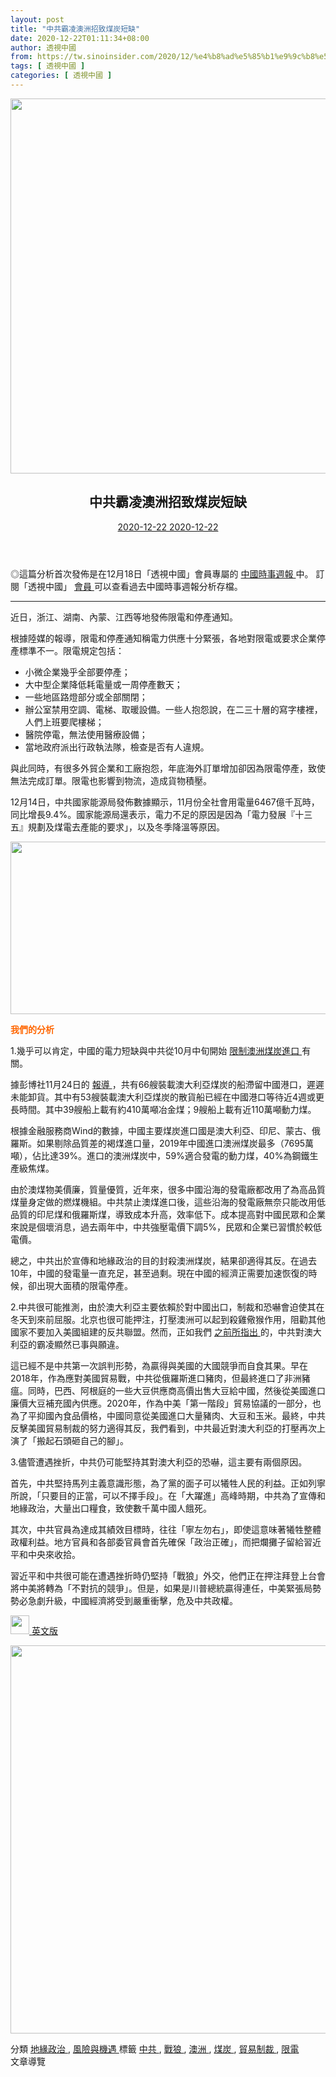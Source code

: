 ```yaml
---
layout: post
title: "中共霸凌澳洲招致煤炭短缺"
date: 2020-12-22T01:11:34+08:00
author: 透視中國
from: https://tw.sinoinsider.com/2020/12/%e4%b8%ad%e5%85%b1%e9%9c%b8%e5%87%8c%e6%be%b3%e6%b4%b2%e6%8b%9b%e8%87%b4%e7%85%a4%e7%82%ad%e7%9f%ad%e7%bc%ba/
tags: [ 透視中國 ]
categories: [ 透視中國 ]
---
```


<article class="post-9932 post type-post status-publish format-standard has-post-thumbnail hentry category-geopolitics category-risk-vs-opp tag-43 tag-308 tag-306 tag-311 tag-309 tag-310" id="post-9932" itemscope="" itemtype="https://schema.org/CreativeWork">
 <div class="inside-article">
  <div class="featured-image page-header-image-single">
   <img alt="" class="attachment-full size-full" height="600" itemprop="image" sizes="(max-width: 900px) 100vw, 900px" src="https://tw.sinoinsider.com/wp-content/uploads/sites/2/2020/12/CCP’S-BULLYING-OF-AUSTRALIA-SUFFERS-COAL-SETBACK_ZH.jpg" srcset="https://tw.sinoinsider.com/wp-content/uploads/sites/2/2020/12/CCP’S-BULLYING-OF-AUSTRALIA-SUFFERS-COAL-SETBACK_ZH.jpg 900w, https://tw.sinoinsider.com/wp-content/uploads/sites/2/2020/12/CCP’S-BULLYING-OF-AUSTRALIA-SUFFERS-COAL-SETBACK_ZH-450x300.jpg 450w, https://tw.sinoinsider.com/wp-content/uploads/sites/2/2020/12/CCP’S-BULLYING-OF-AUSTRALIA-SUFFERS-COAL-SETBACK_ZH-768x512.jpg 768w, https://tw.sinoinsider.com/wp-content/uploads/sites/2/2020/12/CCP’S-BULLYING-OF-AUSTRALIA-SUFFERS-COAL-SETBACK_ZH-300x200.jpg 300w, https://tw.sinoinsider.com/wp-content/uploads/sites/2/2020/12/CCP’S-BULLYING-OF-AUSTRALIA-SUFFERS-COAL-SETBACK_ZH-600x400.jpg 600w" width="900"/>
  </div>
  <header class="entry-header">
   <h1 class="entry-title" itemprop="headline">
    中共霸凌澳洲招致煤炭短缺
   </h1>
   <div class="entry-meta">
    <span class="posted-on">
     <a href="https://tw.sinoinsider.com/2020/12/%e4%b8%ad%e5%85%b1%e9%9c%b8%e5%87%8c%e6%be%b3%e6%b4%b2%e6%8b%9b%e8%87%b4%e7%85%a4%e7%82%ad%e7%9f%ad%e7%bc%ba/" rel="bookmark" title="01:11">
      <time class="updated" datetime="2020-12-22T02:31:33+08:00" itemprop="dateModified">
       2020-12-22
      </time>
      <time class="entry-date published" datetime="2020-12-22T01:11:34+08:00" itemprop="datePublished">
       2020-12-22
      </time>
     </a>
    </span>
   </div>
   <!-- .entry-meta -->
  </header>
  <!-- .entry-header -->
  <div class="entry-content" itemprop="text">
   <p>
    ◎這篇分析首次發佈是在12月18日「透視中國」會員專屬的
    <a href="https://tw.sinoinsider.com/sinoweeklyplus/">
     中國時事週報
    </a>
    中。 訂閱「透視中國」
    <a href="https://tw.sinoinsider.com/membership/">
     會員
    </a>
    可以查看過去中國時事週報分析存檔。
    <br/>
    <span id="more-9932">
    </span>
   </p>
   <hr/>
   <p>
    近日，浙江、湖南、內蒙、江西等地發佈限電和停產通知。
   </p>
   <p>
    根據陸媒的報導，限電和停產通知稱電力供應十分緊張，各地對限電或要求企業停產標準不一。限電規定包括：
   </p>
   <ul>
    <li>
     小微企業幾乎全部要停產；
    </li>
    <li>
     大中型企業降低耗電量或一周停產數天；
    </li>
    <li>
     一些地區路燈部分或全部關閉；
    </li>
    <li>
     辦公室禁用空調、電梯、取暖設備。一些人抱怨說，在二三十層的寫字樓裡，人們上班要爬樓梯；
    </li>
    <li>
     醫院停電，無法使用醫療設備；
    </li>
    <li>
     當地政府派出行政執法隊，檢查是否有人違規。
    </li>
   </ul>
   <p>
    與此同時，有很多外貿企業和工廠抱怨，年底海外訂單增加卻因為限電停產，致使無法完成訂單。限電也影響到物流，造成貨物積壓。
   </p>
   <p>
    12月14日，中共國家能源局發佈數據顯示，11月份全社會用電量6467億千瓦時，同比增長9.4%。國家能源局還表示，電力不足的原因是因為「電力發展『十三五』規劃及煤電去產能的要求」，以及冬季降溫等原因。
   </p>
   <p>
    <img alt="" class="aligncenter wp-image-9550" height="276" sizes="(max-width: 600px) 100vw, 600px" src="https://tw.sinoinsider.com/wp-content/uploads/sites/2/2020/08/CN-John-Lipsky.png" srcset="https://tw.sinoinsider.com/wp-content/uploads/sites/2/2020/08/CN-John-Lipsky.png 800w, https://tw.sinoinsider.com/wp-content/uploads/sites/2/2020/08/CN-John-Lipsky-450x207.png 450w, https://tw.sinoinsider.com/wp-content/uploads/sites/2/2020/08/CN-John-Lipsky-768x353.png 768w, https://tw.sinoinsider.com/wp-content/uploads/sites/2/2020/08/CN-John-Lipsky-300x138.png 300w, https://tw.sinoinsider.com/wp-content/uploads/sites/2/2020/08/CN-John-Lipsky-600x276.png 600w" width="600"/>
   </p>
   <p>
    <span style="color: #ff6600;">
     <strong>
      我們的分析
     </strong>
    </span>
   </p>
   <p>
    1.幾乎可以肯定，中國的電力短缺與中共從10月中旬開始
    <a href="https://tw.sinoinsider.com/2020/10/%e5%af%a9%e6%9f%a5%e6%94%bf%e6%ac%8a%e5%8d%b1%e6%a9%9f%e7%9a%84%e9%96%93%e6%8e%a5%e6%8c%87%e6%a8%99%ef%bc%9b%e4%b8%ad%e5%85%b1%e6%ac%b2%e6%87%b2%e7%bd%b0%e6%be%b3%e6%b4%b2/">
     限制澳洲煤炭進口
    </a>
    有關。
   </p>
   <p>
    據彭博社11月24日的
    <a href="https://www.bloomberg.com/news/articles/2020-11-24/there-s-500-million-of-coal-on-anchored-ships-off-china-s-coast">
     報導
    </a>
    ，共有66艘裝載澳大利亞煤炭的船滯留中國港口，遲遲未能卸貨。其中有53艘裝載澳大利亞煤炭的散貨船已經在中國港口等待近4週或更長時間。其中39艘船上載有約410萬噸冶金煤；9艘船上載有近110萬噸動力煤。
   </p>
   <p>
    根據金融服務商Wind的數據，中國主要煤炭進口國是澳大利亞、印尼、蒙古、俄羅斯。如果剔除品質差的褐煤進口量，2019年中國進口澳洲煤炭最多（7695萬噸），佔比達39%。進口的澳洲煤炭中，59%適合發電的動力煤，40%為鋼鐵生產級焦煤。
   </p>
   <p>
    由於澳煤物美價廉，質量優質，近年來，很多中國沿海的發電廠都改用了為高品質煤量身定做的燃煤機組。中共禁止澳煤進口後，這些沿海的發電廠無奈只能改用低品質的印尼煤和俄羅斯煤，導致成本升高，效率低下。成本提高對中國民眾和企業來說是個壞消息，過去兩年中，中共強壓電價下調5%，民眾和企業已習慣於較低電價。
   </p>
   <p>
    總之，中共出於宣傳和地緣政治的目的封殺澳洲煤炭，結果卻適得其反。在過去10年，中國的發電量一直充足，甚至過剩。現在中國的經濟正需要加速恢復的時候，卻出現大面積的限電停產。
   </p>
   <p>
    2.中共很可能推測，由於澳大利亞主要依賴於對中國出口，制裁和恐嚇會迫使其在冬天到來前屈服。北京也很可能押注，打壓澳洲可以起到殺雞儆猴作用，阻勸其他國家不要加入美國組建的反共聯盟。然而，正如我們
    <a href="https://tw.sinoinsider.com/2020/12/%e8%b6%99%e7%ab%8b%e5%a0%85%e5%8d%91%e5%8a%a3%e5%8f%8d%e6%be%b3%e6%b4%b2%e6%8e%a8%e6%96%87%e4%b8%ad%e7%9a%84%e6%84%8f%e8%ad%98%e5%bd%a2%e6%85%8b/">
     之前所指出
    </a>
    的，中共對澳大利亞的霸凌顯然已事與願違。
   </p>
   <p>
    這已經不是中共第一次誤判形勢，為贏得與美國的大國競爭而自食其果。早在2018年，作為應對美國貿易戰，中共從俄羅斯進口豬肉，但最終進口了非洲豬瘟。同時，巴西、阿根庭的一些大豆供應商高價出售大豆給中國，然後從美國進口廉價大豆補充國內供應。2020年，作為中美「第一階段」貿易協議的一部分，也為了平抑國內食品價格，中國同意從美國進口大量豬肉、大豆和玉米。最終，中共反擊美國貿易制裁的努力適得其反，我們看到，中共最近對澳大利亞的打壓再次上演了「搬起石頭砸自己的腳」。
   </p>
   <p>
    3.儘管遭遇挫折，中共仍可能堅持其對澳大利亞的恐嚇，這主要有兩個原因。
   </p>
   <p>
    首先，中共堅持馬列主義意識形態，為了黨的面子可以犧牲人民的利益。正如列寧所說，「只要目的正當，可以不擇手段」。在「大躍進」高峰時期，中共為了宣傳和地緣政治，大量出口糧食，致使數千萬中國人餓死。
   </p>
   <p>
    其次，中共官員為達成其績效目標時，往往「寧左勿右」，即使這意味著犧牲整體政權利益。地方官員和各部委官員會首先確保「政治正確」，而把爛攤子留給習近平和中央來收拾。
   </p>
   <p>
    習近平和中共很可能在遭遇挫折時仍堅持「戰狼」外交，他們正在押注拜登上台會將中美將轉為「不對抗的競爭」。但是，如果是川普總統贏得連任，中美緊張局勢勢必急劇升級，中國經濟將受到嚴重衝擊，危及中共政權。
   </p>
   <p>
    <a href="https://sinoinsider.com/2020/12/ccps-boycott-of-australian-coal-leads-to-power-shortages/">
     <img alt="" class="alignleft size-full wp-image-1848" height="30" src="https://tw.sinoinsider.com/wp-content/uploads/sites/2/2019/01/EN.png" width="30"/>
     英文版
    </a>
   </p>
   <p>
    <a href="https://tw.sinoinsider.com/membership/">
     <img alt="" class="aligncenter size-full wp-image-9408" height="621" sizes="(max-width: 895px) 100vw, 895px" src="https://tw.sinoinsider.com/wp-content/uploads/sites/2/2020/07/membership.jpg" srcset="https://tw.sinoinsider.com/wp-content/uploads/sites/2/2020/07/membership.jpg 895w, https://tw.sinoinsider.com/wp-content/uploads/sites/2/2020/07/membership-450x312.jpg 450w, https://tw.sinoinsider.com/wp-content/uploads/sites/2/2020/07/membership-768x533.jpg 768w, https://tw.sinoinsider.com/wp-content/uploads/sites/2/2020/07/membership-300x208.jpg 300w, https://tw.sinoinsider.com/wp-content/uploads/sites/2/2020/07/membership-600x416.jpg 600w" width="895"/>
    </a>
   </p>
  </div>
  <!-- .entry-content -->
  <footer class="entry-meta">
   <span class="cat-links">
    <span class="screen-reader-text">
     分類
    </span>
    <a href="https://tw.sinoinsider.com/category/geopolitics/" rel="category tag">
     地緣政治
    </a>
    ,
    <a href="https://tw.sinoinsider.com/category/risk-vs-opp/" rel="category tag">
     風險與機遇
    </a>
   </span>
   <span class="tags-links">
    <span class="screen-reader-text">
     標籤
    </span>
    <a href="https://tw.sinoinsider.com/tag/%e4%b8%ad%e5%85%b1/" rel="tag">
     中共
    </a>
    ,
    <a href="https://tw.sinoinsider.com/tag/%e6%88%b0%e7%8b%bc/" rel="tag">
     戰狼
    </a>
    ,
    <a href="https://tw.sinoinsider.com/tag/%e6%be%b3%e6%b4%b2/" rel="tag">
     澳洲
    </a>
    ,
    <a href="https://tw.sinoinsider.com/tag/%e7%85%a4%e7%82%ad/" rel="tag">
     煤炭
    </a>
    ,
    <a href="https://tw.sinoinsider.com/tag/%e8%b2%bf%e6%98%93%e5%88%b6%e8%a3%81/" rel="tag">
     貿易制裁
    </a>
    ,
    <a href="https://tw.sinoinsider.com/tag/%e9%99%90%e9%9b%bb/" rel="tag">
     限電
    </a>
   </span>
   <nav class="post-navigation" id="nav-below">
    <span class="screen-reader-text">
     文章導覽
    </span>
   </nav>
   <!-- #nav-below -->
  </footer>
  <!-- .entry-meta -->
 </div>
 <!-- .inside-article -->
</article>

